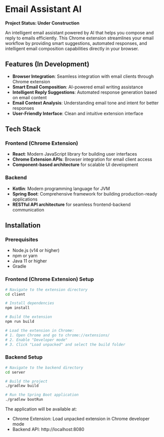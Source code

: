 # Email Assistant AI

 **Project Status: Under Construction** 

An intelligent email assistant powered by AI that helps you compose and reply to emails efficiently. This Chrome extension streamlines your email workflow by providing smart suggestions, automated responses, and intelligent email composition capabilities directly in your browser.

## Features (In Development)

- **Browser Integration**: Seamless integration with email clients through Chrome extension
- **Smart Email Composition**: AI-powered email writing assistance
- **Intelligent Reply Suggestions**: Automated response generation based on email content
- **Email Context Analysis**: Understanding email tone and intent for better responses
- **User-Friendly Interface**: Clean and intuitive extension interface

## Tech Stack

### Frontend (Chrome Extension)
- **React**: Modern JavaScript library for building user interfaces
- **Chrome Extension APIs**: Browser integration for email client access
- **Component-based architecture** for scalable UI development

### Backend
- **Kotlin**: Modern programming language for JVM
- **Spring Boot**: Comprehensive framework for building production-ready applications
- **RESTful API architecture** for seamless frontend-backend communication

## Installation

### Prerequisites
- Node.js (v14 or higher)
- npm or yarn
- Java 11 or higher
- Gradle

### Frontend (Chrome Extension) Setup
```bash
# Navigate to the extension directory
cd client

# Install dependencies
npm install

# Build the extension
npm run build

# Load the extension in Chrome:
# 1. Open Chrome and go to chrome://extensions/
# 2. Enable "Developer mode"
# 3. Click "Load unpacked" and select the build folder
```

### Backend Setup
```bash
# Navigate to the backend directory
cd server

# Build the project
./gradlew build

# Run the Spring Boot application
./gradlew bootRun
```

The application will be available at:
- Chrome Extension: Load unpacked extension in Chrome developer mode
- Backend API: http://localhost:8080
